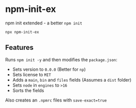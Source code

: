 # npm-init-ex

npm init extended - a better `npm init`

```sh
npx npm-init-ex
```

## Features

Runs `npm init -y` and then modifies the `package.json`:

- Sets version to `0.0.0` (Better for `np`)
- Sets license to `MIT`
- Adds a `main`, `bin` and `files` fields (Assumes a `dist` folder)
- Sets `node` in `engines` to `>16`
- Sorts the fields

Also creates an `.npmrc` files with `save-exact=true`
